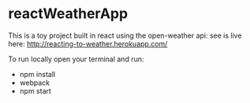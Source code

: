 # reactWeatherApp

This is a toy project built in react using the open-weather api: see is live here: http://reacting-to-weather.herokuapp.com/

To run locally open your terminal and run: 

- npm install
- webpack
- npm start
